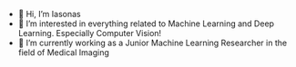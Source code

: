 - 👋 Hi, I’m Iasonas
- 👀 I’m interested in everything related to Machine Learning and Deep Learning. Especially Computer Vision!
- 🌱 I’m currently working as a Junior Machine Learning Researcher in the field of Medical Imaging

<!---
ikatechis/ikatechis is a ✨ special ✨ repository because its `README.md` (this file) appears on your GitHub profile.
You can click the Preview link to take a look at your changes.
--->
